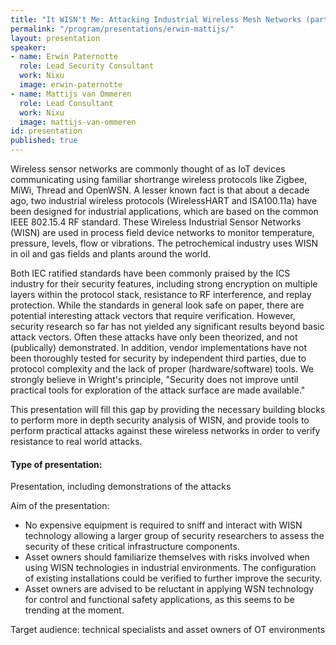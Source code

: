 ```yaml
---
title: "It WISN't Me: Attacking Industrial Wireless Mesh Networks (part II)"
permalink: "/program/presentations/erwin-mattijs/"
layout: presentation
speaker:
- name: Erwin Paternotte
  role: Lead Security Consultant
  work: Nixu
  image: erwin-paternotte
- name: Mattijs van Ommeren
  role: Lead Consultant
  work: Nixu
  image: mattijs-van-ommeren
id: presentation
published: true
---
```


Wireless sensor networks are commonly thought of as IoT devices communicating using familiar short­range wireless protocols like Zigbee, MiWi, Thread and OpenWSN. A lesser known fact is that about a decade ago, two industrial wireless protocols (WirelessHART and ISA100.11a) have been designed for industrial applications, which are based on the common IEEE 802.15.4 RF standard. These Wireless Industrial Sensor Networks (WISN) are used in process field device networks to monitor temperature, pressure, levels, flow or vibrations. The petrochemical industry uses WISN in oil and gas fields and plants around the world.

Both IEC ratified standards have been commonly praised by the ICS industry for their security features, including strong encryption on multiple layers within the protocol stack, resistance to RF interference, and replay protection. While the standards in general look safe on paper, there are potential interesting attack vectors that require verification. However, security research so far has not yielded any significant results beyond basic attack vectors. Often these attacks have only been theorized, and not (publically) demonstrated. In addition, vendor implementations have not been thoroughly tested for security by independent third parties, due to protocol complexity and the lack of proper (hardware/software) tools. We strongly believe in Wright's principle, "Security does not improve until practical tools for exploration of the attack surface are made available."

This presentation will fill this gap by providing the necessary building blocks to perform more in depth security analysis of WISN, and provide tools to perform practical attacks against these wireless networks in order to verify resistance to real world attacks.

#### Type of presentation:

Presentation, including demonstrations of the attacks

Aim of the presentation:
* No expensive equipment is required to sniff and interact with WISN technology allowing a larger group of security researchers to assess the security of these critical infrastructure components.
* Asset owners should familiarize themselves with risks involved when using WISN technologies in industrial environments. The configuration of existing installations could be verified to further improve the security.
* Asset owners are advised to be reluctant in applying WSN technology for control and functional safety applications, as this seems to be trending at the moment.

Target audience: technical specialists and asset owners of OT environments